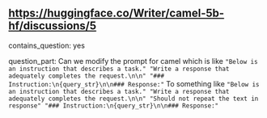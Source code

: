 ## https://huggingface.co/Writer/camel-5b-hf/discussions/5

contains_question: yes

question_part: Can we modify the prompt for camel which is like 
``` "Below is an instruction that describes a task." "Write a response that adequately completes the request.\n\n" "### Instruction:\n{query_str}\n\n### Response:" ``` To something like  ``` "Below is an instruction that describes a task." "Write a response that adequately completes the request.\n\n" "Should not repeat the text in response" "### Instruction:\n{query_str}\n\n### Response:" ```